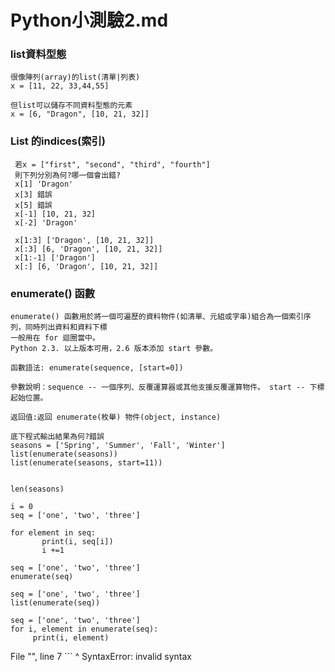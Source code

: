 # Python小測驗2.md

### list資料型態

```
很像陣列(array)的list(清單|列表)
x = [11, 22, 33,44,55]

但list可以儲存不同資料型態的元素
x = [6, "Dragon", [10, 21, 32]]
```
### List 的indices(索引)
```
 若x = ["first", "second", "third", "fourth"]
 則下列分別為何?哪一個會出錯?
 x[1] 'Dragon'
 x[3] 錯誤
 x[5] 錯誤
 x[-1] [10, 21, 32]
 x[-2] 'Dragon'

 x[1:3] ['Dragon', [10, 21, 32]]
 x[:3] [6, 'Dragon', [10, 21, 32]]
 x[1:-1] ['Dragon']
 x[:] [6, 'Dragon', [10, 21, 32]]
```





### enumerate() 函數
```
enumerate() 函數用於將一個可遍歷的資料物件(如清單、元組或字串)組合為一個索引序列，同時列出資料和資料下標
一般用在 for 迴圈當中。
Python 2.3. 以上版本可用，2.6 版本添加 start 參數。

函數語法: enumerate(sequence, [start=0])

參數說明：sequence -- 一個序列、反覆運算器或其他支援反覆運算物件。 start -- 下標起始位置。

返回值:返回 enumerate(枚舉) 物件(object, instance)
```
```
底下程式輸出結果為何?錯誤
seasons = ['Spring', 'Summer', 'Fall', 'Winter']
list(enumerate(seasons))
list(enumerate(seasons, start=11))    


len(seasons)
```
```
i = 0
seq = ['one', 'two', 'three']

for element in seq:
       print(i, seq[i])
       i +=1
```
```
seq = ['one', 'two', 'three']
enumerate(seq)

seq = ['one', 'two', 'three']
list(enumerate(seq))
```
```
seq = ['one', 'two', 'three']
for i, element in enumerate(seq):
     print(i, element)
```

  File "<ipython-input-83-811c82c4b778>", line 7
    ```
    ^
SyntaxError: invalid syntax
